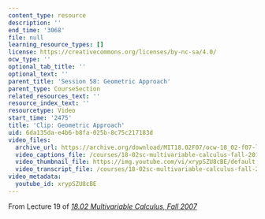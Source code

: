 ```yaml
---
content_type: resource
description: ''
end_time: '3068'
file: null
learning_resource_types: []
license: https://creativecommons.org/licenses/by-nc-sa/4.0/
ocw_type: ''
optional_tab_title: ''
optional_text: ''
parent_title: 'Session 58: Geometric Approach'
parent_type: CourseSection
related_resources_text: ''
resource_index_text: ''
resourcetype: Video
start_time: '2475'
title: 'Clip: Geometric Approach'
uid: 6da135da-e4b6-b8fa-025b-8c75c217183d
video_files:
  archive_url: https://archive.org/download/MIT18.02F07/ocw-18_02-f07-lec19_300k.mp4
  video_captions_file: /courses/18-02sc-multivariable-calculus-fall-2010/xrypSZU8cBE_captions.vtt
  video_thumbnail_file: https://img.youtube.com/vi/xrypSZU8cBE/default.jpg
  video_transcript_file: /courses/18-02sc-multivariable-calculus-fall-2010/xrypSZU8cBE_transcript.pdf
video_metadata:
  youtube_id: xrypSZU8cBE
---
```


From Lecture 19 of [_18.02 Multivariable Calculus, Fall 2007_](/courses/18-02-multivariable-calculus-fall-2007/video_galleries/video-lectures)

